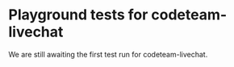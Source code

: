 # Playground tests for codeteam-livechat
We are still awaiting the first test run for codeteam-livechat.
